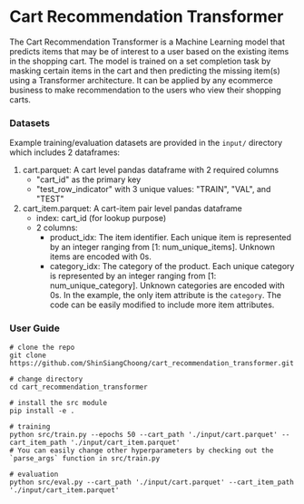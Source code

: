 Cart Recommendation Transformer
===============================

The Cart Recommendation Transformer is a Machine Learning model that predicts items that may be of interest to a user based on the existing items in the shopping cart. The model is trained on a set completion task by masking certain items in the cart and then predicting the missing item(s) using a Transformer architecture. It can be applied by any ecommerce business to make recommendation to the users who view their shopping carts. 

### Datasets
Example training/evaluation datasets are provided in the `input/` directory which includes 2 dataframes:
1. cart.parquet: A cart level pandas dataframe with 2 required columns
    - "cart_id" as the primary key
    - "test_row_indicator" with 3 unique values: "TRAIN", "VAL", and "TEST"
2. cart_item.parquet: A cart-item pair level pandas dataframe
    - index: cart_id (for lookup purpose)
    - 2 columns:
        - product_idx: The item identifier. Each unique item is represented by an integer ranging from [1: num_unique_items]. Unknown items are encoded with 0s.
        - category_idx: The category of the product. Each unique category is represented by an integer ranging from [1: num_unique_category]. Unknown categories are encoded with 0s.
In the example, the only item attribute is the `category`. The code can be easily modified to include more item attributes.

### User Guide
```
# clone the repo
git clone https://github.com/ShinSiangChoong/cart_recommendation_transformer.git

# change directory
cd cart_recommendation_transformer

# install the src module
pip install -e .

# training
python src/train.py --epochs 50 --cart_path './input/cart.parquet' --cart_item_path './input/cart_item.parquet'
# You can easily change other hyperparameters by checking out the `parse_args` function in src/train.py

# evaluation
python src/eval.py --cart_path './input/cart.parquet' --cart_item_path './input/cart_item.parquet'